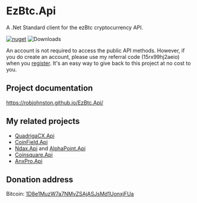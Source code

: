 ﻿# EzBtc.Api
A .Net Standard client for the ezBtc cryptocurrency API. 

[![nuget](https://img.shields.io/nuget/v/EzBtc.Api.svg)](https://www.nuget.org/packages/EzBtc.Api/)
![Downloads](https://img.shields.io/nuget/dt/EzBtc.Api.svg)


An account is not required to access the public API methods. 
However, if you do create an account, please use my referral code (15rx99hj2aeio) when you [register](https://www.ezbtc.ca/register?referral_code=15rx99hj2aeio). 
It's an easy way to give back to this project at no cost to you.

## Project documentation

https://robjohnston.github.io/EzBtc.Api/

## My related projects

* [QuadrigaCX.Api](https://github.com/RobJohnston/QuadrigaCX.Api)
* [CoinField.Api](https://github.com/RobJohnston/CoinField.Api)
* [Ndax.Api](https://github.com/RobJohnston/Ndax.Api) and [AlphaPoint.Api](https://github.com/RobJohnston/alphapoint.api/)
* [Coinsquare.Api](https://github.com/RobJohnston/Coinsquare.Api)
* [AnxPro.Api](https://github.com/RobJohnston/AnxPro.Api)

## Donation address

Bitcoin: [1D8e1MuzW7a7NMvZSAjASJsMd1UonxjFUa](https://robjohnston.github.io/EzBtc.Api/articles/donation.html)
